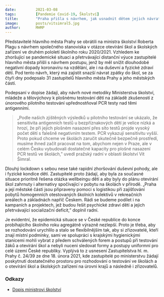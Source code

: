 ```yaml
---
date:         2021-03-08
tags:         [Pandemie Covid-19, Školství]
title:        "Praha přišla s návrhem, jak usnadnit dětem jejich návrat do škol. Dopis s 31 podpisy starostů, radních a zastupitelů poslala ministru Plagovi"
image: 	      posts/vitsimral5.jpg
author:       MHMP
---
```


Představitelé hlavního města Prahy se obrátili na ministra školství Roberta Plagu s návrhem společného stanoviska v otázce otevírání škol a školských zařízení ve druhém pololetí školního roku 2020/2021. Vzhledem ke zhoršující se pandemické situaci a přetrvávající distanční výuce zastupitelé hlavního města přišli s návrhem postupu, jenž by měl snížit dlouhodobé negativní dopady koronaviru na vzdělání, ale i na duševní a fyzické zdraví dětí. Pod tento návrh, který má zajistit snazší návrat zpátky do škol, se za čtyři dny podepsalo 31 zastupitelů hlavního města Prahy a jeho městských částí.

Podepsaní v dopise žádají, aby návrh nové metodiky Ministerstva školství, mládeže a tělovýchovy k plošnému testování dětí na základě zkušeností z únorového pilotního testování upřednostňoval PCR testy nad těmi antigenními. 

> „Podle našich zjištěných výsledků u pilotního testování se ukázalo, že sensitivita antigenních testů u bezpříznakových dětí je velice nízká a hrozí, že při jejich plošném nasazení přes síto testů projde vysoký počet dětí s falešně negativním testem. PCR vykazují sensitivitu vyšší. Proto pokud chceme ve školách zaručit skutečně bezpečně prostředí, musíme ihned začít pracovat na tom, abychom nejen v Praze, ale v celém Česku vybudovali dostatečné kapacity pro plošné nasazení PCR testů ve školách,” uvedl pražský radní v oblasti školství Vít Šimral.

Dlouhý lockdown s sebou nese také rapidní zhoršování duševní pohody, ale i fyzické kondice dětí. Zastupitelé proto žádají, aby byla za současné situace prioritně řešena otázka wellbeingu dětí a aby byly do plánu otevírání škol zahrnuty i alternativy spočívající v pobytu na školách v přírodě. „Praha a její městské části jsou připraveny pomoci s logistikou při zajišťování pobytů homogenních otestovaných školních kolektivů v rekreačních areálech a základnách napříč Českem. Rádi se budeme podílet i na kampaních a projektech, jež budou řešit psychické zdraví dětí a jejich přetrvávající socializační deficit,” doplnil radní.

Je evidentní, že epidemická situace se v České republice do konce probíhajícího školního roku agregátně výrazně nezlepší. Proto je třeba, aby se rozhodování urychlilo a stalo se flexibilnějším tak, aby si zřizovatelé, kteří znají místní podmínky, sami ve spolupráci s krajskými hygienickými stanicemi mohli vybrat z předem schválených forem a postupů při testování žáků a otevírání škol a nebyli nuceni sledovat formy a postupy uniformní pro celé území České republiky. Vyplývá to z usnesení Zastupitelstva hl. m. Prahy č. 24/39 ze dne 18. února 2021, kde zastupitelé po ministerstvu žádají poskytnutí dostatečného prostoru pro rozhodování o testování ve školách a o otevírání škol a školských zařízení na úrovni krajů a následně i zřizovatelů.

### Odkazy 

* [Dopis ministrovi školství](https://a.pirati.cz/praha/pdf/covid/dopis.pdf)
